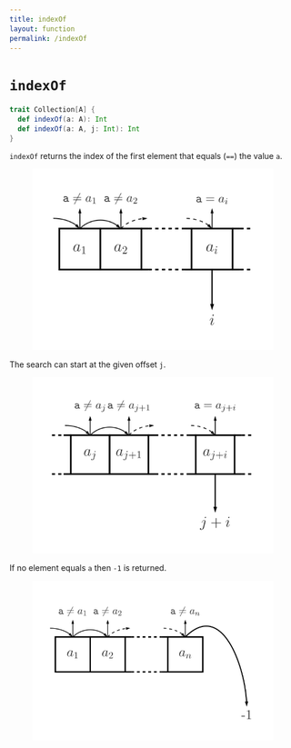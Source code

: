 ```yaml
---
title: indexOf
layout: function
permalink: /indexOf
---
```


# `indexOf`

~~~ scala
trait Collection[A] {
  def indexOf(a: A): Int
  def indexOf(a: A, j: Int): Int
}
~~~

`indexOf` returns the index of the first element that equals (`==`) the value `a`.

<figure class="diagram">
  <img src="images/indexOf.svg" alt="indexOf function">
  <!-- <figcaption class="diagram-desc"></figcaption> -->
</figure>

The search can start at the given offset `j`.

<figure class="diagram">
  <img src="images/indexOf.2.svg" alt="indexOf function">
  <!-- <figcaption class="diagram-desc"></figcaption> -->
</figure>

If no element equals `a` then `-1` is returned.

<figure class="diagram">
  <img src="images/indexOf.3.svg" alt="indexOf function">
  <!-- <figcaption class="diagram-desc"></figcaption> -->
</figure>
